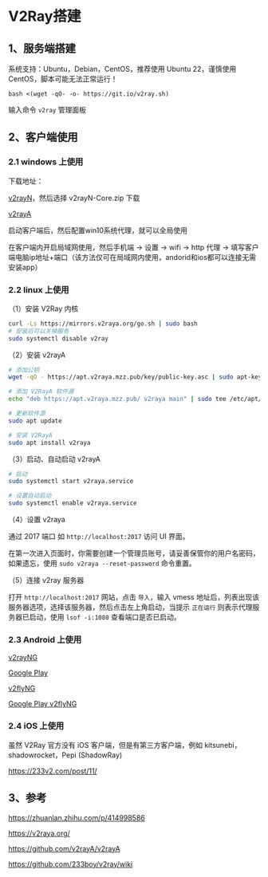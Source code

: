 # V2Ray搭建

## 1、服务端搭建

系统支持：Ubuntu，Debian，CentOS，推荐使用 Ubuntu 22，谨慎使用 CentOS，脚本可能无法正常运行！

```
bash <(wget -qO- -o- https://git.io/v2ray.sh)
```

输入命令 `v2ray` 管理面板

## 2、客户端使用

### 2.1 windows 上使用

下载地址：

[v2rayN](https://github.com/2dust/v2rayN/releases/latest)，然后选择 v2rayN-Core.zip 下载

[v2rayA](https://github.com/v2rayA/v2rayA/releases)

启动客户端后，然后配置win10系统代理，就可以全局使用

在客户端内开启局域网使用，然后手机端 -> 设置 -> wifi -> http 代理 -> 填写客户端电脑ip地址+端口（该方法仅可在局域网内使用，andorid和ios都可以连接无需安装app）

### 2.2 linux 上使用

（1）安装 V2Ray 内核

```sh
curl -Ls https://mirrors.v2raya.org/go.sh | sudo bash
# 安装后可以关掉服务
sudo systemctl disable v2ray
```

（2）安装 v2rayA

```sh
# 添加公钥
wget -qO - https://apt.v2raya.mzz.pub/key/public-key.asc | sudo apt-key add -

# 添加 V2RayA 软件源
echo "deb https://apt.v2raya.mzz.pub/ v2raya main" | sudo tee /etc/apt/sources.list.d/v2raya.list

# 更新软件源
sudo apt update

# 安装 V2RayA
sudo apt install v2raya
```

（3）启动、自动启动 v2rayA

```sh
# 启动
sudo systemctl start v2raya.service

# 设置自动启动
sudo systemctl enable v2raya.service
```

（4）设置 v2raya

通过 2017 端口 如 `http://localhost:2017` 访问 UI 界面。

在第一次进入页面时，你需要创建一个管理员账号，请妥善保管你的用户名密码，如果遗忘，使用 `sudo v2raya --reset-password` 命令重置。

（5）连接 v2ray 服务器

打开 `http://localhost:2017` 网站，点击 `导入`，输入 vmess 地址后，列表出现该服务器选项，选择该服务器，然后点击左上角启动，当提示 `正在运行` 则表示代理服务器已启动，使用 `lsof -i:1080` 查看端口是否已启动。

### 2.3 Android 上使用

[v2rayNG](https://github.com/2dust/v2rayNG/releases)

[Google Play](https://play.google.com/store/apps/details?id=com.v2ray.ang)

[v2flyNG](https://github.com/2dust/v2flyNG/releases)

[Google Play v2flyNG](https://play.google.com/store/apps/details?id=com.v2ray.v2fly)

### 2.4 iOS 上使用

虽然 V2Ray 官方没有 iOS 客户端，但是有第三方客户端，例如 kitsunebi，shadowrocket，Pepi (ShadowRay)

https://233v2.com/post/11/

## 3、参考

https://zhuanlan.zhihu.com/p/414998586

https://v2raya.org/

https://github.com/v2rayA/v2rayA

https://github.com/233boy/v2ray/wiki